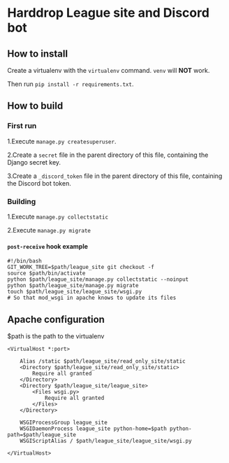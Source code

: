 # Harddrop League site and Discord bot

## How to install

Create a virtualenv with the `virtualenv` command. `venv` will **NOT** work.

Then run `pip install -r requirements.txt`.

## How to build

### First run

1.Execute `manage.py createsuperuser`.

2.Create a `secret` file in the parent directory of this file, containing the
Django secret key.

3.Create a `_discord_token` file in the parent directory of this file,
containing the Discord bot token.

### Building

1.Execute `manage.py collectstatic`

2.Execute `manage.py migrate`

#### `post-receive` hook example
```
#!/bin/bash
GIT_WORK_TREE=$path/league_site git checkout -f
source $path/bin/activate
python $path/league_site/manage.py collectstatic --noinput
python $path/league_site/manage.py migrate
touch $path/league_site/league_site/wsgi.py
# So that mod_wsgi in apache knows to update its files
```

## Apache configuration
$path is the path to the virtualenv

```
<VirtualHost *:port>

    Alias /static $path/league_site/read_only_site/static
    <Directory $path/league_site/read_only_site/static>
        Require all granted
    </Directory>
    <Directory $path/league_site/league_site>
        <Files wsgi.py>
            Require all granted
        </Files>
    </Directory>

    WSGIProcessGroup league_site
    WSGIDaemonProcess league_site python-home=$path python-path=$path/league_site
    WSGIScriptAlias / $path/league_site/league_site/wsgi.py

</VirtualHost>
```
